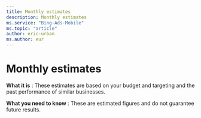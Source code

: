 ```yaml
---
title: Monthly estimates
description: Monthly estimates
ms.service: "Bing-Ads-Mobile"
ms.topic: "article"
author: eric-urban
ms.author: eur
---
```


# Monthly estimates

**What it is** : These estimates are based on your budget and targeting and the past performance of similar businesses.

**What you need to know** : These are estimated figures and do not guarantee future results.


